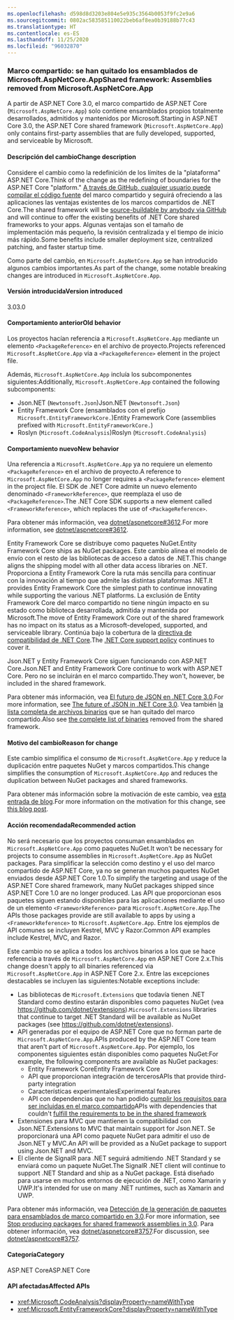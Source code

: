 ```yaml
---
ms.openlocfilehash: d598d8d3203e804e5e935c3564b0053f9fc2e9a6
ms.sourcegitcommit: 0802ac583585110022beb6af8ea0b39188b77c43
ms.translationtype: HT
ms.contentlocale: es-ES
ms.lasthandoff: 11/25/2020
ms.locfileid: "96032870"
---
```

### <a name="shared-framework-assemblies-removed-from-microsoftaspnetcoreapp"></a><span data-ttu-id="79e8f-101">Marco compartido: se han quitado los ensamblados de Microsoft.AspNetCore.App</span><span class="sxs-lookup"><span data-stu-id="79e8f-101">Shared framework: Assemblies removed from Microsoft.AspNetCore.App</span></span>

<span data-ttu-id="79e8f-102">A partir de ASP.NET Core 3.0, el marco compartido de ASP.NET Core (`Microsoft.AspNetCore.App`) solo contiene ensamblados propios totalmente desarrollados, admitidos y mantenidos por Microsoft.</span><span class="sxs-lookup"><span data-stu-id="79e8f-102">Starting in ASP.NET Core 3.0, the ASP.NET Core shared framework (`Microsoft.AspNetCore.App`) only contains first-party assemblies that are fully developed, supported, and serviceable by Microsoft.</span></span>

#### <a name="change-description"></a><span data-ttu-id="79e8f-103">Descripción del cambio</span><span class="sxs-lookup"><span data-stu-id="79e8f-103">Change description</span></span>

<span data-ttu-id="79e8f-104">Considere el cambio como la redefinición de los límites de la "plataforma" ASP.NET Core.</span><span class="sxs-lookup"><span data-stu-id="79e8f-104">Think of the change as the redefining of boundaries for the ASP.NET Core "platform."</span></span> <span data-ttu-id="79e8f-105">[A través de GitHub, cualquier usuario puede compilar el código fuente](https://github.com/dotnet/source-build) del marco compartido y seguirá ofreciendo a las aplicaciones las ventajas existentes de los marcos compartidos de .NET Core.</span><span class="sxs-lookup"><span data-stu-id="79e8f-105">The shared framework will be [source-buildable by anybody via GitHub](https://github.com/dotnet/source-build) and will continue to offer the existing benefits of .NET Core shared frameworks to your apps.</span></span> <span data-ttu-id="79e8f-106">Algunas ventajas son el tamaño de implementación más pequeño, la revisión centralizada y el tiempo de inicio más rápido.</span><span class="sxs-lookup"><span data-stu-id="79e8f-106">Some benefits include smaller deployment size, centralized patching, and faster startup time.</span></span>

<span data-ttu-id="79e8f-107">Como parte del cambio, en `Microsoft.AspNetCore.App` se han introducido algunos cambios importantes.</span><span class="sxs-lookup"><span data-stu-id="79e8f-107">As part of the change, some notable breaking changes are introduced in `Microsoft.AspNetCore.App`.</span></span>

#### <a name="version-introduced"></a><span data-ttu-id="79e8f-108">Versión introducida</span><span class="sxs-lookup"><span data-stu-id="79e8f-108">Version introduced</span></span>

<span data-ttu-id="79e8f-109">3.0</span><span class="sxs-lookup"><span data-stu-id="79e8f-109">3.0</span></span>

#### <a name="old-behavior"></a><span data-ttu-id="79e8f-110">Comportamiento anterior</span><span class="sxs-lookup"><span data-stu-id="79e8f-110">Old behavior</span></span>

<span data-ttu-id="79e8f-111">Los proyectos hacían referencia a `Microsoft.AspNetCore.App` mediante un elemento `<PackageReference>` en el archivo de proyecto.</span><span class="sxs-lookup"><span data-stu-id="79e8f-111">Projects referenced `Microsoft.AspNetCore.App` via a `<PackageReference>` element in the project file.</span></span>

<span data-ttu-id="79e8f-112">Además, `Microsoft.AspNetCore.App` incluía los subcomponentes siguientes:</span><span class="sxs-lookup"><span data-stu-id="79e8f-112">Additionally, `Microsoft.AspNetCore.App` contained the following subcomponents:</span></span>

- <span data-ttu-id="79e8f-113">Json.NET (`Newtonsoft.Json`)</span><span class="sxs-lookup"><span data-stu-id="79e8f-113">Json.NET (`Newtonsoft.Json`)</span></span>
- <span data-ttu-id="79e8f-114">Entity Framework Core (ensamblados con el prefijo `Microsoft.EntityFrameworkCore.`)</span><span class="sxs-lookup"><span data-stu-id="79e8f-114">Entity Framework Core (assemblies prefixed with `Microsoft.EntityFrameworkCore.`)</span></span>
- <span data-ttu-id="79e8f-115">Roslyn (`Microsoft.CodeAnalysis`)</span><span class="sxs-lookup"><span data-stu-id="79e8f-115">Roslyn (`Microsoft.CodeAnalysis`)</span></span>

#### <a name="new-behavior"></a><span data-ttu-id="79e8f-116">Comportamiento nuevo</span><span class="sxs-lookup"><span data-stu-id="79e8f-116">New behavior</span></span>

<span data-ttu-id="79e8f-117">Una referencia a `Microsoft.AspNetCore.App` ya no requiere un elemento `<PackageReference>` en el archivo de proyecto.</span><span class="sxs-lookup"><span data-stu-id="79e8f-117">A reference to `Microsoft.AspNetCore.App` no longer requires a `<PackageReference>` element in the project file.</span></span> <span data-ttu-id="79e8f-118">El SDK de .NET Core admite un nuevo elemento denominado `<FrameworkReference>`, que reemplaza el uso de `<PackageReference>`.</span><span class="sxs-lookup"><span data-stu-id="79e8f-118">The .NET Core SDK supports a new element called `<FrameworkReference>`, which replaces the use of `<PackageReference>`.</span></span>

<span data-ttu-id="79e8f-119">Para obtener más información, vea [dotnet/aspnetcore#3612](https://github.com/dotnet/aspnetcore/issues/3612).</span><span class="sxs-lookup"><span data-stu-id="79e8f-119">For more information, see [dotnet/aspnetcore#3612](https://github.com/dotnet/aspnetcore/issues/3612).</span></span>

<span data-ttu-id="79e8f-120">Entity Framework Core se distribuye como paquetes NuGet.</span><span class="sxs-lookup"><span data-stu-id="79e8f-120">Entity Framework Core ships as NuGet packages.</span></span> <span data-ttu-id="79e8f-121">Este cambio alinea el modelo de envío con el resto de las bibliotecas de acceso a datos de .NET.</span><span class="sxs-lookup"><span data-stu-id="79e8f-121">This change aligns the shipping model with all other data access libraries on .NET.</span></span> <span data-ttu-id="79e8f-122">Proporciona a Entity Framework Core la ruta más sencilla para continuar con la innovación al tiempo que admite las distintas plataformas .NET.</span><span class="sxs-lookup"><span data-stu-id="79e8f-122">It provides Entity Framework Core the simplest path to continue innovating while supporting the various .NET platforms.</span></span> <span data-ttu-id="79e8f-123">La exclusión de Entity Framework Core del marco compartido no tiene ningún impacto en su estado como biblioteca desarrollada, admitida y mantenida por Microsoft.</span><span class="sxs-lookup"><span data-stu-id="79e8f-123">The move of Entity Framework Core out of the shared framework has no impact on its status as a Microsoft-developed, supported, and serviceable library.</span></span> <span data-ttu-id="79e8f-124">Continúa bajo la cobertura de la [directiva de compatibilidad de .NET Core](https://dotnet.microsoft.com/platform/support/policy/dotnet-core).</span><span class="sxs-lookup"><span data-stu-id="79e8f-124">The [.NET Core support policy](https://dotnet.microsoft.com/platform/support/policy/dotnet-core) continues to cover it.</span></span>

<span data-ttu-id="79e8f-125">Json.NET y Entity Framework Core siguen funcionando con ASP.NET Core.</span><span class="sxs-lookup"><span data-stu-id="79e8f-125">Json.NET and Entity Framework Core continue to work with ASP.NET Core.</span></span> <span data-ttu-id="79e8f-126">Pero no se incluirán en el marco compartido.</span><span class="sxs-lookup"><span data-stu-id="79e8f-126">They won't, however, be included in the shared framework.</span></span>

<span data-ttu-id="79e8f-127">Para obtener más información, vea [El futuro de JSON en .NET Core 3.0](https://github.com/dotnet/announcements/issues/90).</span><span class="sxs-lookup"><span data-stu-id="79e8f-127">For more information, see [The future of JSON in .NET Core 3.0](https://github.com/dotnet/announcements/issues/90).</span></span> <span data-ttu-id="79e8f-128">Vea también [la lista completa de archivos binarios](https://github.com/dotnet/aspnetcore/issues/3755) que se han quitado del marco compartido.</span><span class="sxs-lookup"><span data-stu-id="79e8f-128">Also see [the complete list of binaries](https://github.com/dotnet/aspnetcore/issues/3755) removed from the shared framework.</span></span>

#### <a name="reason-for-change"></a><span data-ttu-id="79e8f-129">Motivo del cambio</span><span class="sxs-lookup"><span data-stu-id="79e8f-129">Reason for change</span></span>

<span data-ttu-id="79e8f-130">Este cambio simplifica el consumo de `Microsoft.AspNetCore.App` y reduce la duplicación entre paquetes NuGet y marcos compartidos.</span><span class="sxs-lookup"><span data-stu-id="79e8f-130">This change simplifies the consumption of `Microsoft.AspNetCore.App` and reduces the duplication between NuGet packages and shared frameworks.</span></span>

<span data-ttu-id="79e8f-131">Para obtener más información sobre la motivación de este cambio, vea [esta entrada de blog](https://devblogs.microsoft.com/aspnet/a-first-look-at-changes-coming-in-asp-net-core-3-0/).</span><span class="sxs-lookup"><span data-stu-id="79e8f-131">For more information on the motivation for this change, see [this blog post](https://devblogs.microsoft.com/aspnet/a-first-look-at-changes-coming-in-asp-net-core-3-0/).</span></span>

#### <a name="recommended-action"></a><span data-ttu-id="79e8f-132">Acción recomendada</span><span class="sxs-lookup"><span data-stu-id="79e8f-132">Recommended action</span></span>

<span data-ttu-id="79e8f-133">No será necesario que los proyectos consuman ensamblados en `Microsoft.AspNetCore.App` como paquetes NuGet.</span><span class="sxs-lookup"><span data-stu-id="79e8f-133">It won't be necessary for projects to consume assemblies in `Microsoft.AspNetCore.App` as NuGet packages.</span></span> <span data-ttu-id="79e8f-134">Para simplificar la selección como destino y el uso del marco compartido de ASP.NET Core, ya no se generan muchos paquetes NuGet enviados desde ASP.NET Core 1.0.</span><span class="sxs-lookup"><span data-stu-id="79e8f-134">To simplify the targeting and usage of the ASP.NET Core shared framework, many NuGet packages shipped since ASP.NET Core 1.0 are no longer produced.</span></span> <span data-ttu-id="79e8f-135">Las API que proporcionan esos paquetes siguen estando disponibles para las aplicaciones mediante el uso de un elemento `<FrameworkReference>` para `Microsoft.AspNetCore.App`.</span><span class="sxs-lookup"><span data-stu-id="79e8f-135">The APIs those packages provide are still available to apps by using a `<FrameworkReference>` to `Microsoft.AspNetCore.App`.</span></span> <span data-ttu-id="79e8f-136">Entre los ejemplos de API comunes se incluyen Kestrel, MVC y Razor.</span><span class="sxs-lookup"><span data-stu-id="79e8f-136">Common API examples include Kestrel, MVC, and Razor.</span></span>

<span data-ttu-id="79e8f-137">Este cambio no se aplica a todos los archivos binarios a los que se hace referencia a través de `Microsoft.AspNetCore.App` en ASP.NET Core 2.x.</span><span class="sxs-lookup"><span data-stu-id="79e8f-137">This change doesn't apply to all binaries referenced via `Microsoft.AspNetCore.App` in ASP.NET Core 2.x.</span></span> <span data-ttu-id="79e8f-138">Entre las excepciones destacables se incluyen las siguientes:</span><span class="sxs-lookup"><span data-stu-id="79e8f-138">Notable exceptions include:</span></span>

- <span data-ttu-id="79e8f-139">Las bibliotecas de `Microsoft.Extensions` que todavía tienen .NET Standard como destino estarán disponibles como paquetes NuGet (vea <https://github.com/dotnet/extensions>).</span><span class="sxs-lookup"><span data-stu-id="79e8f-139">`Microsoft.Extensions` libraries that continue to target .NET Standard will be available as NuGet packages (see <https://github.com/dotnet/extensions>).</span></span>
- <span data-ttu-id="79e8f-140">API generadas por el equipo de ASP.NET Core que no forman parte de `Microsoft.AspNetCore.App`.</span><span class="sxs-lookup"><span data-stu-id="79e8f-140">APIs produced by the ASP.NET Core team that aren't part of `Microsoft.AspNetCore.App`.</span></span> <span data-ttu-id="79e8f-141">Por ejemplo, los componentes siguientes están disponibles como paquetes NuGet:</span><span class="sxs-lookup"><span data-stu-id="79e8f-141">For example, the following components are available as NuGet packages:</span></span>
  - <span data-ttu-id="79e8f-142">Entity Framework Core</span><span class="sxs-lookup"><span data-stu-id="79e8f-142">Entity Framework Core</span></span>
  - <span data-ttu-id="79e8f-143">API que proporcionan integración de terceros</span><span class="sxs-lookup"><span data-stu-id="79e8f-143">APIs that provide third-party integration</span></span>
  - <span data-ttu-id="79e8f-144">Características experimentales</span><span class="sxs-lookup"><span data-stu-id="79e8f-144">Experimental features</span></span>
  - <span data-ttu-id="79e8f-145">API con dependencias que no han podido [cumplir los requisitos para ser incluidas en el marco compartido](https://github.com/dotnet/aspnetcore/blob/4e44e5bcbedd961cc0d4f6b846699c7c494f5597/docs/SharedFramework.md)</span><span class="sxs-lookup"><span data-stu-id="79e8f-145">APIs with dependencies that couldn't [fulfill the requirements to be in the shared framework](https://github.com/dotnet/aspnetcore/blob/4e44e5bcbedd961cc0d4f6b846699c7c494f5597/docs/SharedFramework.md)</span></span>
- <span data-ttu-id="79e8f-146">Extensiones para MVC que mantienen la compatibilidad con Json.NET.</span><span class="sxs-lookup"><span data-stu-id="79e8f-146">Extensions to MVC that maintain support for Json.NET.</span></span> <span data-ttu-id="79e8f-147">Se proporcionará una API como paquete NuGet para admitir el uso de Json.NET y MVC.</span><span class="sxs-lookup"><span data-stu-id="79e8f-147">An API will be provided as a NuGet package to support using Json.NET and MVC.</span></span>
- <span data-ttu-id="79e8f-148">El cliente de SignalR para .NET seguirá admitiendo .NET Standard y se enviará como un paquete NuGet.</span><span class="sxs-lookup"><span data-stu-id="79e8f-148">The SignalR .NET client will continue to support .NET Standard and ship as a NuGet package.</span></span> <span data-ttu-id="79e8f-149">Está diseñado para usarse en muchos entornos de ejecución de .NET, como Xamarin y UWP.</span><span class="sxs-lookup"><span data-stu-id="79e8f-149">It's intended for use on many .NET runtimes, such as Xamarin and UWP.</span></span>

<span data-ttu-id="79e8f-150">Para obtener más información, vea [Detección de la generación de paquetes para ensamblados de marco compartido en 3.0](https://github.com/dotnet/aspnetcore/issues/3756).</span><span class="sxs-lookup"><span data-stu-id="79e8f-150">For more information, see [Stop producing packages for shared framework assemblies in 3.0](https://github.com/dotnet/aspnetcore/issues/3756).</span></span> <span data-ttu-id="79e8f-151">Para obtener información, vea [dotnet/aspnetcore#3757](https://github.com/dotnet/aspnetcore/issues/3757).</span><span class="sxs-lookup"><span data-stu-id="79e8f-151">For discussion, see [dotnet/aspnetcore#3757](https://github.com/dotnet/aspnetcore/issues/3757).</span></span>

#### <a name="category"></a><span data-ttu-id="79e8f-152">Categoría</span><span class="sxs-lookup"><span data-stu-id="79e8f-152">Category</span></span>

<span data-ttu-id="79e8f-153">ASP.NET Core</span><span class="sxs-lookup"><span data-stu-id="79e8f-153">ASP.NET Core</span></span>

#### <a name="affected-apis"></a><span data-ttu-id="79e8f-154">API afectadas</span><span class="sxs-lookup"><span data-stu-id="79e8f-154">Affected APIs</span></span>

- <xref:Microsoft.CodeAnalysis?displayProperty=nameWithType>
- <xref:Microsoft.EntityFrameworkCore?displayProperty=nameWithType>

<!--

#### Affected APIs

- `N:Microsoft.CodeAnalysis`
- `N:Microsoft.EntityFrameworkCore`

-->
